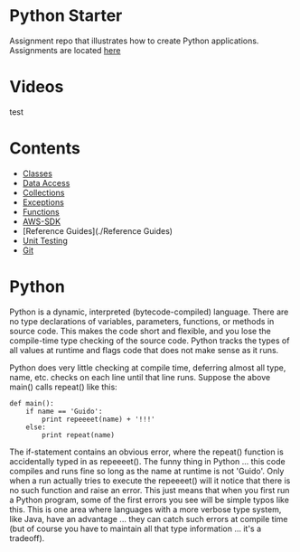 # Python Starter 
Assignment repo that illustrates how to create Python applications.  Assignments are located [here](./assignments.md)

# Videos
test

# Contents
- [Classes](./Classes)
- [Data Access](./DataAccess)
- [Collections](./Collections)
- [Exceptions](./Exceptions)
- [Functions](./Functions)
- [AWS-SDK](./AWS-SDK)
- [Reference Guides](./Reference Guides)
- [Unit Testing](./UnitTest)
- [Git](./Git)

# Python

Python is a dynamic, interpreted (bytecode-compiled) language. There are no type declarations of variables, parameters, functions, or methods in source code. This makes the code short and flexible, and you lose the compile-time type checking of the source code. Python tracks the types of all values at runtime and flags code that does not make sense as it runs.

Python does very little checking at compile time, deferring almost all type, name, etc. checks on each line until that line runs. Suppose the above main() calls repeat() like this:

```
def main():
    if name == 'Guido':
        print repeeeet(name) + '!!!'
    else:
        print repeat(name)
```

The if-statement contains an obvious error, where the repeat() function is accidentally typed in as repeeeet(). The funny thing in Python ... this code compiles and runs fine so long as the name at runtime is not 'Guido'. Only when a run actually tries to execute the repeeeet() will it notice that there is no such function and raise an error. This just means that when you first run a Python program, some of the first errors you see will be simple typos like this. This is one area where languages with a more verbose type system, like Java, have an advantage ... they can catch such errors at compile time (but of course you have to maintain all that type information ... it's a tradeoff).
